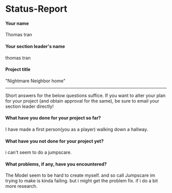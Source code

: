 # Status-Report

#### Your name

Thomas tran

#### Your section leader's name

thomas tran 

#### Project title
"Nightmare Neighbor home"

***

Short answers for the below questions suffice. If you want to alter your plan for your project (and obtain approval for the same), be sure to email your section leader directly!

#### What have you done for your project so far?

I have made a first person(you as a player) walking down a hallway.

#### What have you not done for your project yet?

i can't seem to do a jumpscare. 

#### What problems, if any, have you encountered?

The Model seem to be hard to create myself. and so call Jumpscare im trying to make is kinda failing. but i might get the problem fix. if i do a bit more research.
